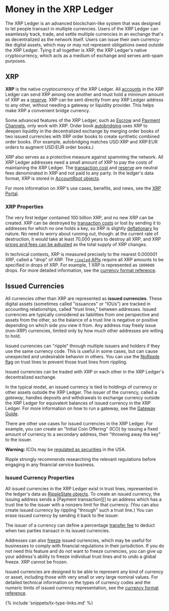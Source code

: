# Money in the XRP Ledger

The XRP Ledger is an advanced blockchain-like system that was designed to let people transact in multiple currencies. Users of the XRP Ledger can seamlessly track, trade, and settle multiple currencies in an exchange that's as decentralized as the network itself. Users can issue their own currency-like digital assets, which may or may not represent obligations owed outside the XRP Ledger. Tying it all together is XRP, the XRP Ledger's native cryptocurrency, which acts as a medium of exchange and serves anti-spam purposes.

## XRP

**XRP** is the native cryptocurrency of the XRP Ledger. All [accounts](concept-accounts.html) in the XRP Ledger can send XRP among one another and must hold a minimum amount of XRP as a [reserve](concept-reserves.html). XRP can be sent directly from any XRP Ledger address to any other, without needing a gateway or liquidity provider. This helps make XRP a convenient bridge currency.

Some advanced features of the XRP Ledger, such as [Escrow](concept-escrow.html) and [Payment Channels](tutorial-paychan.html), only work with XRP. Order book [autobridging](https://ripple.com/dev-blog/introducing-offer-autobridging/) uses XRP to deepen liquidity in the decentralized exchange by merging order books of two issued currencies with XRP order books to create synthetic combined order books. (For example, autobridging matches USD:XRP and XRP:EUR orders to augment USD:EUR order books.)

XRP also serves as a protective measure against spamming the network. All XRP Ledger addresses need a small amount of XRP to pay the costs of maintaining the XRP Ledger. The [transaction cost](concept-transaction-cost.html) and [reserve](concept-reserves.html) are neutral fees denominated in XRP and not paid to any party. In the ledger's data format, XRP is stored in [AccountRoot objects](reference-ledger-format.html#accountroot).

For more information on XRP's use cases, benefits, and news, see the [XRP Portal](https://ripple.com/xrp-portal/).

### XRP Properties

The very first ledger contained 100 billion XRP, and no new XRP can be created. XRP can be destroyed by [transaction costs](concept-transaction-cost.html) or lost by sending it to addresses for which no one holds a key, so XRP is slightly [deflationary](https://en.wikipedia.org/wiki/Deflation) by nature. No need to worry about running out, though: at the current rate of destruction, it would take at least 70,000 years to destroy all XRP, and XRP [prices and fees can be adjusted](concept-fee-voting.html) as the total supply of XRP changes.

In technical contexts, XRP is measured precisely to the nearest 0.000001 XRP, called a "drop" of XRP. The [`rippled` APIs](reference-rippled.html) require all XRP amounts to be specified in drops of XRP. For example, 1 XRP is represented as `1000000` drops. For more detailed information, see the [currency format reference](reference-currency.html).

## Issued Currencies

All currencies other than XRP are represented as **issued currencies**. These digital assets (sometimes called "issuances" or "IOUs") are tracked in accounting relationships, called "trust lines," between addresses. Issued currencies are typically considered as liabilities from one perspective and assets from the other, so the balance of a trust line is negative or positive depending on which side you view it from. Any address may freely issue (non-XRP) currencies, limited only by how much other addresses are willing to hold.

Issued currencies can "ripple" through multiple issuers and holders if they use the same currency code. This is useful in some cases, but can cause unexpected and undesirable behavior in others. You can use the [NoRipple flag](concept-noripple.html) on trust lines to prevent those trust lines from rippling.

Issued currencies can be traded with XRP or each other in the XRP Ledger's decentralized exchange.

In the typical model, an issued currency is tied to holdings of currency or other assets outside the XRP Ledger. The issuer of the currency, called a _gateway_, handles deposits and withdrawals to exchange currency outside the XRP Ledger for equivalent balances of issued currency in the XRP Ledger. For more information on how to run a gateway, see the [Gateway Guide](tutorial-gateway-guide.html).

There are other use cases for issued currencies in the XRP Ledger. For example, you can create an "Initial Coin Offering" (ICO) by issuing a fixed amount of currency to a secondary address, then "throwing away the key" to the issuer.

**Warning:** ICOs may be [regulated as securities](https://www.sec.gov/oiea/investor-alerts-and-bulletins/ib_coinofferings) in the USA.

Ripple strongly recommends researching the relevant regulations before engaging in any financial service business.

### Issued Currency Properties

All issued currencies in the XRP Ledger exist in trust lines, represented in the ledger's data as [RippleState objects](reference-ledger-format.html#ripplestate). To create an issued currency, the issuing address sends a [Payment transaction][] to an address which has a trust line to the issuer with a nonzero limit for that currency. (You can also create issued currency by rippling "through" such a trust line.) You can erase issued currency by sending it back to the issuer.

The issuer of a currency can define a percentage [transfer fee](concept-transfer-fees.html) to deduct when two parties transact in its issued currencies.

Addresses can also [freeze](concept-freeze.html) issued currencies, which may be useful for businesses to comply with financial regulations in their jurisdiction. If you do not need this feature and do not want to freeze currencies, you can give up your address's ability to freeze individual trust lines and to undo a global freeze. XRP cannot be frozen.

Issued currencies are designed to be able to represent any kind of currency or asset, including those with very small or very large nominal values. For detailed technical information on the types of currency codes and the numeric limits of issued currency representation, see the [currency format reference](reference-currency.html).

{% include 'snippets/tx-type-links.md' %}
